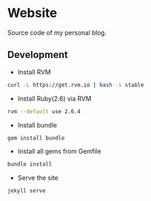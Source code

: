 # Website

Source code of my personal blog.


## Development

- Install RVM
```sh
curl -L https://get.rvm.io | bash -s stable
```
- Install Ruby(2.6) via RVM
```sh
rvm --default use 2.6.4
```
- Install bundle
```sh
gem install bundle
```
- Install all gems from Gemfile
```sh
bundle install
```
- Serve the site
```sh
jekyll serve
```